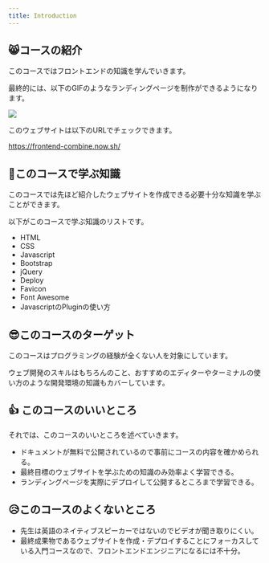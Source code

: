 ```yaml
---
title: Introduction
---
```


## 😸コースの紹介
このコースではフロントエンドの知識を学んでいきます。

最終的には、以下のGIFのようなランディングページを制作ができるようになります。

![](https://coderhackers-1302290683.cos.ap-singapore.myqcloud.com/20200610_184144.gif)

このウェブサイトは以下のURLでチェックできます。

https://frontend-combine.now.sh/


## 🎉このコースで学ぶ知識

このコースでは先ほど紹介したウェブサイトを作成できる必要十分な知識を学ぶことができます。

以下がこのコースで学ぶ知識のリストです。

- HTML
- CSS
- Javascript
- Bootstrap
- jQuery
- Deploy
- Favicon
- Font Awesome
- JavascriptのPluginの使い方


## 😎このコースのターゲット

このコースはプログラミングの経験が全くない人を対象にしています。

ウェブ開発のスキルはもちろんのこと、おすすめのエディターやターミナルの使い方のような開発環境の知識もカバーしています。


## 👍 このコースのいいところ

それでは、このコースのいいところを述べていきます。

- ドキュメントが無料で公開されているので事前にコースの内容を確かめられる。
- 最終目標のウェブサイトを学ぶための知識のみ効率よく学習できる。
- ランディングページを実際にデプロイして公開するところまで学習できる。


## 😥このコースのよくないところ

- 先生は英語のネイティブスピーカーではないのでビデオが聞き取りにくい。
- 最終成果物であるウェブサイトを作成・デプロイすることにフォーカスしている入門コースなので、フロントエンドエンジニアになるには不十分。